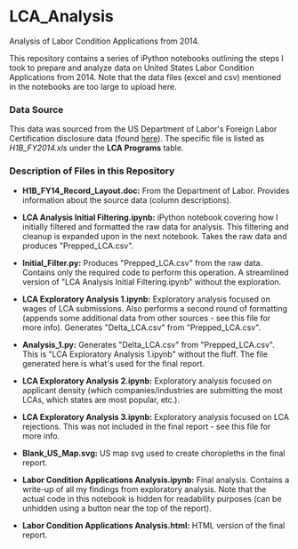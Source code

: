 # LCA_Analysis
Analysis of Labor Condition Applications from 2014.

This repository contains a series of iPython notebooks outlining the steps I took to prepare and analyze data on United States Labor Condition Applications from 2014. Note that the data files (excel and csv) mentioned in the notebooks are too large to upload here.

### Data Source
This data was sourced from the US Department of Labor's Foreign Labor Certification disclosure data (found <a href="http://www.foreignlaborcert.doleta.gov/performancedata.cfm#dis">here</a>). The specific file is listed as *H1B_FY2014.xls* under the **LCA Programs** table.

### Description of Files in this Repository

* **H1B_FY14_Record_Layout.doc:** From the Department of Labor. Provides information about the source data (column descriptions).

* **LCA Analysis Initial Filtering.ipynb:** iPython notebook covering how I initially filtered and formatted the raw data for analysis. This filtering and cleanup is expanded upon in the next notebook. Takes the raw data and produces "Prepped_LCA.csv".

* **Initial_Filter.py:** Produces "Prepped_LCA.csv" from the raw data. Contains only the required code to perform this operation. A streamlined version of "LCA Analysis Initial Filtering.ipynb" without the exploration.

* **LCA Exploratory Analysis 1.ipynb:** Exploratory analysis focused on wages of LCA submissions. Also performs a second round of formatting (appends some additional data from other sources - see this file for more info). Generates "Delta_LCA.csv" from "Prepped_LCA.csv".

* **Analysis_1.py:** Generates "Delta_LCA.csv" from "Prepped_LCA.csv". This is "LCA Exploratory Analysis 1.ipynb" without the fluff. The file generated here is what's used for the final report.

* **LCA Exploratory Analysis 2.ipynb:** Exploratory analysis focused on applicant density (which companies/industries are submitting the most LCAs, which states are most popular, etc.).

* **LCA Exploratory Analysis 3.ipynb:** Exploratory analysis focused on LCA rejections. This was not included in the final report - see this file for more info.

* **Blank_US_Map.svg:** US map svg used to create choropleths in the final report.

* **Labor Condition Applications Analysis.ipynb:** Final analysis. Contains a write-up of all my findings from exploratory analysis. Note that the actual code in this notebook is hidden for readability purposes (can be unhidden using a button near the top of the report).

* **Labor Condition Applications Analysis.html:** HTML version of the final report.
